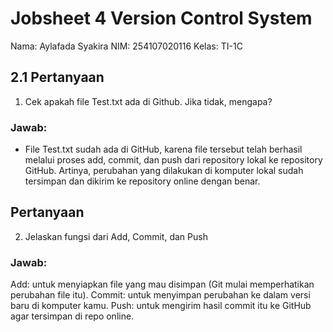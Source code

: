 # Jobsheet 4 Version Control System 
Nama: Aylafada Syakira
NIM: 254107020116
Kelas: TI-1C

## 2.1 Pertanyaan 
1. Cek apakah file Test.txt ada di Github. Jika tidak, mengapa?
### Jawab: 
- File Test.txt sudah ada di GitHub, karena file tersebut telah berhasil melalui proses add, commit, dan push dari repository lokal ke repository GitHub.
Artinya, perubahan yang dilakukan di komputer lokal sudah tersimpan dan dikirim ke repository online dengan benar.

## Pertanyaan
2. Jelaskan fungsi dari Add, Commit, dan Push
### Jawab:
Add: untuk menyiapkan file yang mau disimpan (Git mulai memperhatikan perubahan file itu).
Commit: untuk menyimpan perubahan ke dalam versi baru di komputer kamu.
Push: untuk mengirim hasil commit itu ke GitHub agar tersimpan di repo online.